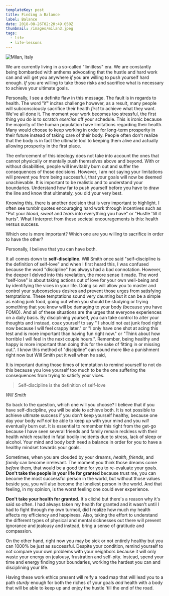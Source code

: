 ```yaml
---
templateKey: post
title: Finding a Balance
label: Balance
date: 2018-08-26T02:20:49.050Z
thumbnail: /images/milan3.jpeg
tags:
  - life
  - life-lessons
---
```


![Milan, Italy](/images/milan4.jpg 'Milan, Italy')

We are currently living in a so-called "limitless" era. We are constantly being bombarded with anthems advocating that the hustle and hard work can and will get you anywhere _if_ you are willing to push yourself hard enough. _If_ you are willing to take those risks and sacrifice what is necessary to achieve your ultimate goals.

Personally, I see a definite flaw in this message. The fault is in regards to health. The word "if" incites challenge however, as a result, many people will subconsciously sacrifice their health _first_ to achieve what they want. We've all done it. The moment your work becomes too stressful, the first thing you do is to scratch _exercise_ off your schedule. This is ironic because the majority of the human population have limitations regarding their health. Many would choose to keep working in order for long-term prosperity in their future instead of taking care of their body. People often don't realize that the body is in fact the ultimate tool to keeping them alive and actually allowing prosperity in the first place.

The enforcement of this ideology does not take into account the ones that cannot physically or mentally push themselves above and beyond. With or without disabilities, people will inevitably burn out and suffer the consequences of those decisions. However, I am not saying your limitations will prevent you from being successful, that your goals will now be deemed unachievable. It is important to be realistic and to understand your boundaries. Understand how far to push yourself before you have to draw the line and know that ultimately, you did your very best.

Knowing this, there is another decision that is very important to highlight. I often see tumblr quotes encouraging hard work through incentives such as "Put your _blood, sweat_ and _tears_ into everything you have" or "Hustle 'till it hurts". What I interpret from these societal encouragements is this: health versus success.

Which one is more important? Which one are you willing to sacrifice in order to have the other?

Personally, I believe that you can have both.

It all comes down to **self-discipline**. Will Smith once said "self-discipline is the definition of self-love" and when I first heard this, I was confused because the word "discipline" has always had a bad connotation. However, the deeper I delved into this revelation, the more sense it made. The word "self-love" is about taking actions out of love for your own well-being and by identifying the vices in your life. Doing so will allow you to master and control your subconscious desires and prevent those urges from satisfying temptations. These temptations sound very daunting but it can be a simple as eating junk food, going out when you should be studying or trying something that you know will be damaging to your body (because you have FOMO). And all of these situations are the urges that everyone experiences on a daily basis. By disciplining yourself, you can take control to alter your thoughts and instead, coax yourself to say " I should not eat junk food right now because I will feel crappy later." or "I only have one shot at acing this test and is more important than having fun right now." or "Think about how horrible I will feel in the next couple hours.". Remember, being healthy and happy is more important than doing this for the sake of fitting in or missing out.". I know this method of "discipline" can sound more like a punishment right now but Will Smith put it well when he said,

It is important during those times of temptation to remind yourself to not do this because you love yourself too much to be the one suffering the consequences from trying to satisfy your vices.

> Self-discipline is the definition of self-love

<cite>Will Smith</cite>

So back to the question, which one will you choose? I believe that if you have self-discipline, you will be able to achieve both. It is not possible to achieve ultimate success if you don't keep yourself healthy, because one day your body _will not_ be able to keep up with your mind and you _will_ eventually burn out. It is essential to remember this right from the get-go because I have seen several friends and family remain reckless with their health which resulted in fatal bodily incidents due to stress, lack of sleep or alcohol. Your mind and body both need a balance in order for you to have a healthy mindset towards your goals.

Sometimes, when you are clouded by your dreams, _health_, _friends_, and _family_ can become irrelevant. The moment you think those dreams come _before_ them, that would be a good time for you to re-evaluate your goals. **Don't take the people in your life for granted** because trust me, you can become the most successful person in the world, but without those values beside you, you will also become the loneliest person in the world. And that feeling, in my opinion, is the worst feeling one could ever experience.

**Don't take your health for granted.** It's cliché but there's a reason why it's said so often. I had always taken my health for granted and it wasn't until I had to fight through my own turmoil, did I realize how much my health affects my efficiency and happiness. Also, taking the effort to understand the different types of physical and mental sicknesses out there will prevent ignorance and jealousy and instead, bring a sense of gratitude and compassion.

On the other hand, right now you may be sick or not entirely healthy but you can 1000% be just as successful. Despite your condition, remind yourself to not compare your own problems with your neighbors because it will only waste your energy on jealousy, frustration and self-pity. Instead, spend your time and energy finding your boundaries, working the hardest you can and disciplining your life.

Having these work ethics present will reify a road map that will lead you to a path _sturdy_ enough for both the riches of your goals _and_ health with a body that will be able to keep up and enjoy the hustle 'till the end of the road.
